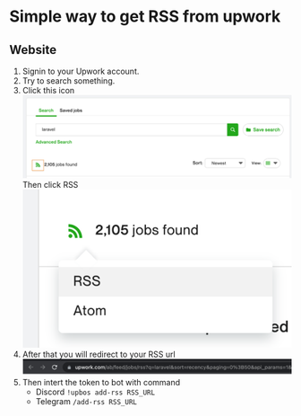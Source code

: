 # Simple way to get RSS from upwork

## Website

1. Signin to your Upwork account.
2. Try to search something.
3. Click this icon
   ![`_`](/static/search.png)
   Then click RSS
   ![`_`](/static/rss.png)
4. After that you will redirect to your RSS url
   ![`_`](/static/url.png)
5. Then intert the token to bot with command
   - Discord `!upbos add-rss RSS_URL`
   - Telegram `/add-rss RSS_URL`
